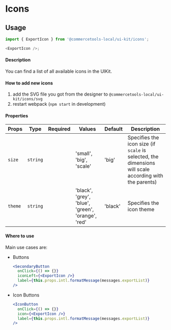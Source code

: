 # Icons

## Usage

```js
import { ExportIcon } from '@commercetools-local/ui-kit/icons';

<ExportIcon />;
```

#### Description

You can find a list of all available icons in the UIKit.

#### How to add new icons

1.  add the SVG file you got from the designer to `@commercetools-local/ui-kit/icons/svg`
2.  restart webpack (`npm start` in development)

#### Properties

| Props   | Type     | Required | Values                                            | Default | Description                                                                                            |
| ------- | -------- | :------: | ------------------------------------------------- | ------- | ------------------------------------------------------------------------------------------------------ |
| `size`  | `string` |          | 'small', 'big', 'scale'                           | 'big'   | Specifies the icon size (if `scale` is selected, the dimensions will scale according with the parents) |
| `theme` | `string` |          | 'black', 'grey', 'blue', 'green', 'orange', 'red' | 'black' | Specifies the icon theme                                                                               |

#### Where to use

Main use cases are:

* Buttons

  ```jsx
  <SecondaryButton
    onClick={() => {}}
    iconLeft={<ExportIcon />}
    label={this.props.intl.formatMessage(messages.exportList)}
  />
  ```

* Icon Buttons
  ```jsx
  <IconButton
    onClick={() => {}}
    icon={<ExportIcon />}
    label={this.props.intl.formatMessage(messages.exportList)}
  />
  ```
